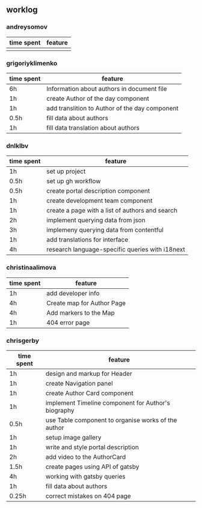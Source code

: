 ## worklog

### andreysomov
|time spent|feature|
|---|---|
|   |   |

### grigoriyklimenko
|time spent|feature|
|---|---|
| 6h | Information about authors in document file|
| 1h | create Author of the day component |
| 1h | add translition to Author of the day component |
| 0.5h | fill data about authors |
| 1h | fill data translation about authors |

### dnlklbv
|time spent|feature|
|---|---|
| 1h | set up project |
| 0.5h | set up gh workflow |
| 0.5h | create portal description component |
| 1h | create development team component |
| 1h | create a page with a list of authors and search |
| 2h | implement querying data from json |
| 3h | implemeny querying data from contentful |
| 1h | add translations for interface |
| 4h | research language-specific queries with i18next |

### christinaalimova
|time spent|feature|
|---|---|
| 1h | add developer info |
| 4h | Create map for Author Page|
| 4h | Add markers to the Map |
| 1h | 404 error page |

### chrisgerby
|time spent|feature|
|---|---|
| 1h | design and markup for Header |
| 1h | create Navigation panel |
| 1h | create Author Card component |
| 1h | implement Timeline component for Author's biography |
| 0.5h | use Table component to organise works of the author |
| 1h | setup image gallery |
| 1h | write and style portal description |
| 2h | add video to the AuthorCard |
| 1.5h | create pages using API of gatsby |
| 4h | working with gatsby queries |
| 1h | fill data about authors |
| 0.25h | correct mistakes on 404 page  |
